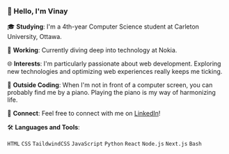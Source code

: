 ### 👋 Hello, I'm Vinay

🎓 **Studying**: I'm a 4th-year Computer Science student at Carleton University, Ottawa.

💼 **Working**: Currently diving deep into technology at Nokia.

🌐 **Interests**: I'm particularly passionate about web development. Exploring new technologies and optimizing web experiences really keeps me ticking.

🎹 **Outside Coding**: When I'm not in front of a computer screen, you can probably find me by a piano. Playing the piano is my way of harmonizing life.

🔗 **Connect**: Feel free to connect with me on [LinkedIn](https://www.linkedin.com/VinMeld)!

🛠 **Languages and Tools**:

`HTML` `CSS` `TaildwindCSS` `JavaScript` `Python` `React` `Node.js` `Next.js` `Bash` 
